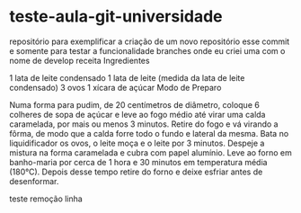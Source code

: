 # teste-aula-git-universidade
repositório para exemplificar a criação de um novo repositório 
esse commit e somente para testar a funcionalidade branches onde eu criei uma com o nome de develop 
receita
Ingredientes

1 lata de leite condensado
1 lata de leite (medida da lata de leite condensado)
3 ovos
1 xícara de açúcar
Modo de Preparo

Numa forma para pudim, de 20 centímetros de diâmetro, coloque 6 colheres de sopa de açúcar e leve ao fogo médio até virar uma calda caramelada, por mais ou menos 3 minutos.
Retire do fogo e vá virando a fôrma, de modo que a calda forre todo o fundo e lateral da mesma.
Bata no liquidificador os ovos, o leite moça e o leite por 3 minutos.
Despeje a mistura na forma caramelada e cubra com papel alumínio.
Leve ao forno em banho-maria por cerca de 1 hora e 30 minutos em temperatura média (180°C).
Depois desse tempo retire do forno e deixe esfriar antes de desenformar.

teste remoção linha
